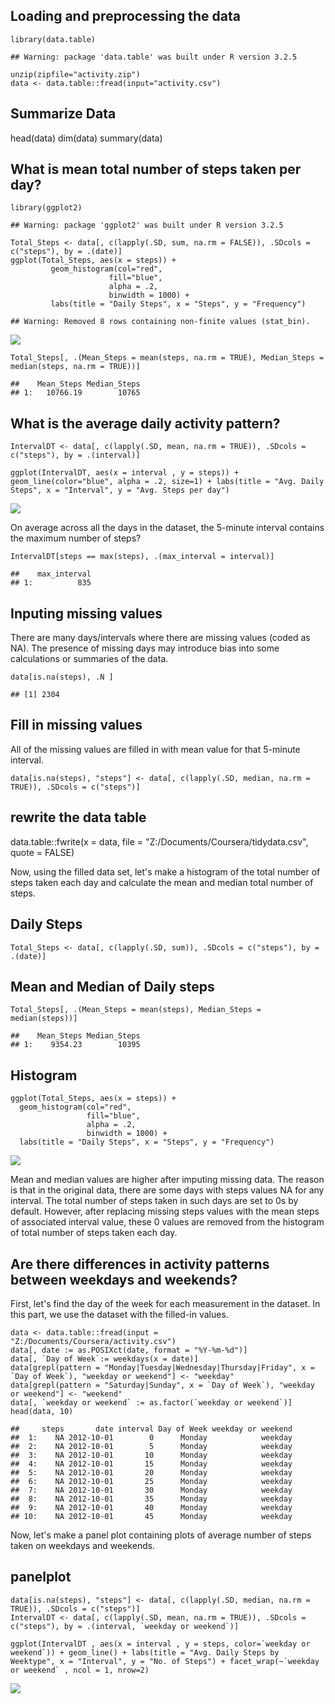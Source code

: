 Loading and preprocessing the data
----------------------------------

    library(data.table)

    ## Warning: package 'data.table' was built under R version 3.2.5

    unzip(zipfile="activity.zip")
    data <- data.table::fread(input="activity.csv")

Summarize Data
--------------

head(data) dim(data) summary(data)

What is mean total number of steps taken per day?
-------------------------------------------------

    library(ggplot2)

    ## Warning: package 'ggplot2' was built under R version 3.2.5

    Total_Steps <- data[, c(lapply(.SD, sum, na.rm = FALSE)), .SDcols = c("steps"), by = .(date)]
    ggplot(Total_Steps, aes(x = steps)) + 
             geom_histogram(col="red", 
                          fill="blue", 
                          alpha = .2, 
                          binwidth = 1000) +
             labs(title = "Daily Steps", x = "Steps", y = "Frequency")

    ## Warning: Removed 8 rows containing non-finite values (stat_bin).

![](PA1_template1_files/figure-markdown_strict/totalsteps-1.png)

    Total_Steps[, .(Mean_Steps = mean(steps, na.rm = TRUE), Median_Steps = median(steps, na.rm = TRUE))]

    ##    Mean_Steps Median_Steps
    ## 1:   10766.19        10765

What is the average daily activity pattern?
-------------------------------------------

    IntervalDT <- data[, c(lapply(.SD, mean, na.rm = TRUE)), .SDcols = c("steps"), by = .(interval)] 

    ggplot(IntervalDT, aes(x = interval , y = steps)) + geom_line(color="blue", alpha = .2, size=1) + labs(title = "Avg. Daily Steps", x = "Interval", y = "Avg. Steps per day")

![](PA1_template1_files/figure-markdown_strict/avgpattern-1.png)

On average across all the days in the dataset, the 5-minute interval
contains the maximum number of steps?

    IntervalDT[steps == max(steps), .(max_interval = interval)]

    ##    max_interval
    ## 1:          835

Inputing missing values
-----------------------

There are many days/intervals where there are missing values (coded as
NA). The presence of missing days may introduce bias into some
calculations or summaries of the data.

    data[is.na(steps), .N ]

    ## [1] 2304

Fill in missing values
----------------------

All of the missing values are filled in with mean value for that
5-minute interval.

    data[is.na(steps), "steps"] <- data[, c(lapply(.SD, median, na.rm = TRUE)), .SDcols = c("steps")]

rewrite the data table
----------------------

data.table::fwrite(x = data, file =
"Z:/Documents/Coursera/tidydata.csv", quote = FALSE)

Now, using the filled data set, let's make a histogram of the total
number of steps taken each day and calculate the mean and median total
number of steps.

Daily Steps
-----------

    Total_Steps <- data[, c(lapply(.SD, sum)), .SDcols = c("steps"), by = .(date)] 

Mean and Median of Daily steps
------------------------------

    Total_Steps[, .(Mean_Steps = mean(steps), Median_Steps = median(steps))]

    ##    Mean_Steps Median_Steps
    ## 1:    9354.23        10395

Histogram
---------

    ggplot(Total_Steps, aes(x = steps)) + 
      geom_histogram(col="red", 
                     fill="blue", 
                     alpha = .2, 
                     binwidth = 1000) +
      labs(title = "Daily Steps", x = "Steps", y = "Frequency")

![](PA1_template1_files/figure-markdown_strict/newhistogram-1.png)

Mean and median values are higher after imputing missing data. The
reason is that in the original data, there are some days with steps
values NA for any interval. The total number of steps taken in such days
are set to 0s by default. However, after replacing missing steps values
with the mean steps of associated interval value, these 0 values are
removed from the histogram of total number of steps taken each day.

Are there differences in activity patterns between weekdays and weekends?
-------------------------------------------------------------------------

First, let's find the day of the week for each measurement in the
dataset. In this part, we use the dataset with the filled-in values.

    data <- data.table::fread(input = "Z:/Documents/Coursera/activity.csv")
    data[, date := as.POSIXct(date, format = "%Y-%m-%d")]
    data[, `Day of Week`:= weekdays(x = date)]
    data[grepl(pattern = "Monday|Tuesday|Wednesday|Thursday|Friday", x = `Day of Week`), "weekday or weekend"] <- "weekday"
    data[grepl(pattern = "Saturday|Sunday", x = `Day of Week`), "weekday or weekend"] <- "weekend"
    data[, `weekday or weekend` := as.factor(`weekday or weekend`)]
    head(data, 10)

    ##     steps       date interval Day of Week weekday or weekend
    ##  1:    NA 2012-10-01        0      Monday            weekday
    ##  2:    NA 2012-10-01        5      Monday            weekday
    ##  3:    NA 2012-10-01       10      Monday            weekday
    ##  4:    NA 2012-10-01       15      Monday            weekday
    ##  5:    NA 2012-10-01       20      Monday            weekday
    ##  6:    NA 2012-10-01       25      Monday            weekday
    ##  7:    NA 2012-10-01       30      Monday            weekday
    ##  8:    NA 2012-10-01       35      Monday            weekday
    ##  9:    NA 2012-10-01       40      Monday            weekday
    ## 10:    NA 2012-10-01       45      Monday            weekday

Now, let's make a panel plot containing plots of average number of steps
taken on weekdays and weekends.

panelplot
---------

    data[is.na(steps), "steps"] <- data[, c(lapply(.SD, median, na.rm = TRUE)), .SDcols = c("steps")]
    IntervalDT <- data[, c(lapply(.SD, mean, na.rm = TRUE)), .SDcols = c("steps"), by = .(interval, `weekday or weekend`)] 

    ggplot(IntervalDT , aes(x = interval , y = steps, color=`weekday or weekend`)) + geom_line() + labs(title = "Avg. Daily Steps by Weektype", x = "Interval", y = "No. of Steps") + facet_wrap(~`weekday or weekend` , ncol = 1, nrow=2)

![](PA1_template1_files/figure-markdown_strict/plot-1.png)
